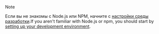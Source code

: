 >[!NOTE]
> <span data-ttu-id="7376e-101">Если вы не знакомы с Node.js или NPM, начните с [настройки среды разработки](../overview/set-up-your-dev-environment.md).</span><span class="sxs-lookup"><span data-stu-id="7376e-101">If you aren't familiar with Node.js or npm, you should start by [setting up your development environment](../overview/set-up-your-dev-environment.md).</span></span>